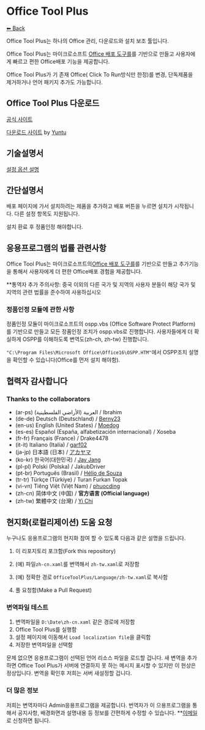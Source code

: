 ﻿# Office Tool Plus

[⬅ Back](https://github.com/YerongAI/Office-Tool)

Office Tool Plus는 하나의 Office 관리, 다운로드와 설치 보조 툴입니다.

Office Tool Plus는 마이크로소프트 [Office 배포 도구를](https://docs.microsoft.com/ko-kr/DeployOffice/overview-of-the-office-2016-deployment-tool)를 기반으로 만들고 사용자에게 빠르고 편한 Office배포 기능을 제공합니다.

Office Tool Plus가 기 존재 Office( Click To Run방식만 한정)를 변경, 단독제품을 제거하거나 언어 패키지 추가도 가능합니다.

## Office Tool Plus 다운로드

[공식 사이트](https://otp.landian.vip/)

[다운로드 사이트](https://delivery.yuntu.dev/office-tool/) by [Yuntu](https://www.yuntu.dev/)

## 기술설명서

[설정 옵션 설명](https://docs.microsoft.com/ko-kr/DeployOffice/configuration-options-for-the-office-2016-deployment-tool)

## 간단설명서

배포 페이지에 가서 설치하려는 제품을 추가하고 배포 버튼을 누르면 설치가 시작됩니다. 다른 설정 항목도 지원됩니다.

설치 환료 후 정품인정 해야합니다.

## 응용프로그램의 법률 관련사항

Office Tool Plus는 마이크로소프트의[Office 배포 도구를](https://docs.microsoft.com/ko-kr/DeployOffice/overview-of-the-office-2016-deployment-tool)를 기반으로 만들고 추가기능을 통해서 사용자에게 더 편한 Office배포 경험을 제공합니다.

**통역자 추가 주의사항: 중국 이외의 다른 국가 및 지역의 사용자 분들이 해당 국가 및 지역의 관련 법률을 준수하여 사용하십시오

### 정품인정 모듈에 관한 사항

정품인정 모듈이 마이크로소프트의 ospp.vbs (Office Software Protect Platform)를 기반으로 만들고 모든 정품인정 조치가 ospp.vbs로 진행합니다. 사용자들에게 더 확실하게 OSPP를 이해하도록 변역도(zh-ch, zh-tw) 진행합니다.

````"C:\Program Files\Microsoft Office\Office16\OSPP.HTM"````에서 OSPP조치 설명을 확인할 수 있습니다(Office를 먼저 설치 해야함).

## 협력자 감사합니다

### Thanks to the collaborators

- (ar-ps) العربية (الأراضي الفلسطينية) / Ibrahim
- (de-de) Deutsch (Deutschland) / [Berny23](https://steamcommunity.com/id/Berny23)
- (en-us) English (United States) / [Moedog](https://prprpr.love)
- (es-es) Español (España, alfabetización internacional) / Xoseba
- (fr-fr) Français (France) / Drake4478
- (it-it) Italiano (Italia) / [garf02](https://github.com/garf02)
- (ja-jp) 日本語 (日本) / [アカヤマ](https://github.com/akio1321)
- (ko-kr) 한국어(대한민국) / [Jay Jang](http://www.yaeyaya.com)
- (pl-pl) Polski (Polska) / JakubDriver
- (pt-br) Português (Brasil) / [Hélio de Souza](https://tinyurl.com/hdstec)
- (tr-tr) Türkçe (Türkiye) / Turan Furkan Topak
- (vi-vn) Tiêng Việt (Việt Nam) / [phuocding](https://github.com/phuocding)
- (zh-cn) 简体中文 (中国) / **官方语言 (Official language)**
- (zh-tw) 繁體中文 (台灣) / [Yi Chi](https://www.cotpear.com)

## 현지화(로컬리제이션) 도움 요청

누구나도 응용프로그램의 현지화 참여 할 수 있도록 다음과 같은 설명을 드립니다.

1. 이 리포지토리 포크함(Fork this repository)

2. (예) 파일````zh-cn.xaml````를 변역해서 ````zh-tw.xaml````로 저장함

3. (예) 정확한 경로 ````OfficeToolPlus/Language/zh-tw.xaml````로 복사함

4. 풀 요청함(Make a Pull Request)

### 변역파일 테스트

1. 변역파일을 ````D:\Date\zh-cn.xaml```` 같은 경로에 저장함
2. Office Tool Plus를 실행함
3. 설정 페이지에 이동해서 ````Load localization file````을 클릭함
4. 저장한 변역파일을 선택함

문제 없으면 응용프로그램이 선택된 언어 리소스 파일을 로드할 겁니다. 새 변역을 추가하면 Office Tool Plus가 서버에 연결하지 못 하는 메시지 표시할 수 있지만 이 현상은 정상입니다. 변역을 확인후 저희는 서버 새설정할 겁니다.

### 더 많은 정보

저희는 변역자마다 Admin응용프로그램을 제공합니다. 번역자가 이 으용프로그램을 통해서 공지사항, 배경화면과 설명내용 등 정보를 간편하게 수정할 수 있습니다.
**[이메일](mailto:yerong@coolhub.top)로 신청하면 됩니다.
